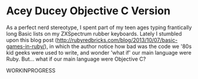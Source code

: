 # Acey Ducey Objective C Version
As a perfect nerd stereotype, I spent part of my teen ages typing frantically long Basic lists on my ZXSpectrum rubber keyboards.
Lately I stumbled upon this blog post (http://rubyredbricks.com/blog/2013/10/07/basic-games-in-ruby/), in which the author notice how bad was the code we '80s kid geeks were used to write, and wonder 'what if' our main language were Ruby.
But... what if our main language were Objective C?

WORKINPROGRESS
